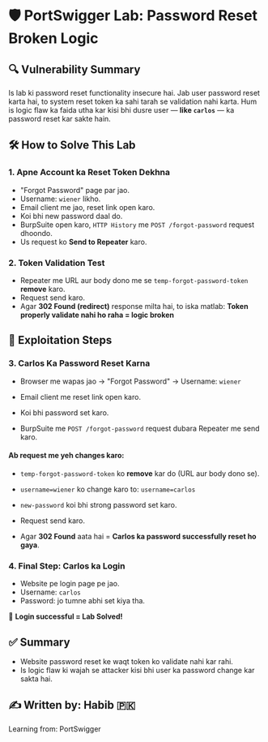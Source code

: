 # 🛡️ PortSwigger Lab: Password Reset Broken Logic

## 🔍 Vulnerability Summary

Is lab ki password reset functionality insecure hai. Jab user password reset karta hai, to system reset token ka sahi tarah se validation nahi karta. Hum is logic flaw ka faida utha kar kisi bhi dusre user — **like `carlos`** — ka password reset kar sakte hain.

## 🛠️ How to Solve This Lab

### 1. Apne Account ka Reset Token Dekhna
- "Forgot Password" page par jao.
- Username: `wiener` likho.
- Email client me jao, reset link open karo.
- Koi bhi new password daal do.
- BurpSuite open karo, `HTTP History` me `POST /forgot-password` request dhoondo.
- Us request ko **Send to Repeater** karo.

### 2. Token Validation Test
- Repeater me URL aur body dono me se `temp-forgot-password-token` **remove** karo.
- Request send karo.
- Agar **302 Found (redirect)** response milta hai, to iska matlab:
 **Token properly validate nahi ho raha = logic broken**

## 🔁 Exploitation Steps

### 3. Carlos Ka Password Reset Karna
- Browser me wapas jao → "Forgot Password" → Username: `wiener`
- Email client me reset link open karo.
- Koi bhi password set karo.

- BurpSuite me `POST /forgot-password` request dubara Repeater me send karo.

#### Ab request me yeh changes karo:
- `temp-forgot-password-token` ko **remove** kar do (URL aur body dono se).
- `username=wiener` ko change karo to: `username=carlos`
- `new-password` koi bhi strong password set karo.

- Request send karo.
- Agar **302 Found** aata hai = **Carlos ka password successfully reset ho gaya**.

### 4. Final Step: Carlos ka Login
- Website pe login page pe jao.
- Username: `carlos`
- Password: jo tumne abhi set kiya tha.

🎉 **Login successful = Lab Solved!**

## ✅ Summary

- Website password reset ke waqt token ko validate nahi kar rahi.
- Is logic flaw ki wajah se attacker kisi bhi user ka password change kar sakta hai.

## ✍️ Written by: Habib 🇵🇰  
Learning from: PortSwigger
